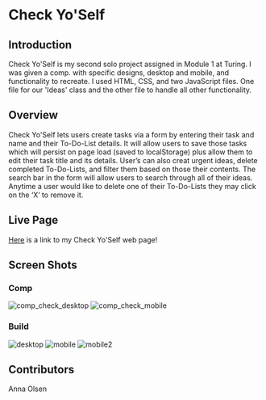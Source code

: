 # Check Yo'Self

## Introduction

Check Yo'Self is my second solo project assigned in Module 1 at Turing. I was given a comp. with specific designs,
desktop and mobile, and functionality to recreate. I used HTML, CSS, and two JavaScript files. One file for our 'Ideas'
class and the other file to handle all other functionality.

## Overview

Check Yo'Self lets users create tasks via a form by entering their task and name and their To-Do-List details. It will allow users to save those tasks which will
persist on page load (saved to localStorage) plus allow them to edit their task title and its details. User’s can also creat urgent ideas, delete completed To-Do-Lists, and filter them based on those their contents. The search bar in the form will allow users to search through all of their ideas. Anytime a user would like to delete one of their To-Do-Lists they may click on the ‘X’ to remove it.

## Live Page

[Here](https://annagoodwin.github.io/check-yoself/) is a link to my Check Yo'Self web page!

## Screen Shots

### Comp
![comp_check_desktop](https://user-images.githubusercontent.com/32857284/62207691-05f2d000-b352-11e9-80dc-75934455be12.jpg)
![comp_check_mobile](https://user-images.githubusercontent.com/32857284/62207688-ff645880-b351-11e9-9403-b5d877f14c4d.jpg)

### Build
![desktop](https://user-images.githubusercontent.com/32857284/62207552-a268a280-b351-11e9-98e5-d69d67023bfd.png)
![mobile](https://user-images.githubusercontent.com/32857284/62207564-a72d5680-b351-11e9-8424-37b85c717955.png)
![mobile2](https://user-images.githubusercontent.com/32857284/62207937-b06af300-b352-11e9-8775-56dcfe7968de.png)

## Contributors
Anna Olsen